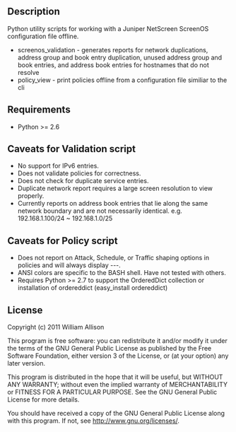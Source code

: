 ## Description

Python utility scripts for working with a Juniper NetScreen ScreenOS configuration file offline.

* screenos_validation - generates reports for network duplications, address group and book entry duplication, unused address group and book entries, and address book entries for hostnames that do not resolve
* policy_view - print policies offline from a configuration file similiar to the cli

## Requirements

* Python >= 2.6

## Caveats for Validation script

* No support for IPv6 entries.
* Does not validate policies for correctness.
* Does not check for duplicate service entries.
* Duplicate network report requires a large screen resolution to view properly.
* Currently reports on address book entries that lie along the same network boundary and are not necessarily identical. e.g. 192.168.1.100/24 ~ 192.168.1.0/25

## Caveats for Policy script

* Does not report on Attack, Schedule, or Traffic shaping options in policies and will always display ---.
* ANSI colors are specific to the BASH shell. Have not tested with others.
* Requires Python >= 2.7 to support the OrderedDict collection or installation of ordereddict (easy_install ordereddict)

## License

Copyright (c) 2011 William Allison

This program is free software: you can redistribute it and/or modify
it under the terms of the GNU General Public License as published by
the Free Software Foundation, either version 3 of the License, or
(at your option) any later version.

This program is distributed in the hope that it will be useful,
but WITHOUT ANY WARRANTY; without even the implied warranty of
MERCHANTABILITY or FITNESS FOR A PARTICULAR PURPOSE.  See the
GNU General Public License for more details.

You should have received a copy of the GNU General Public License
along with this program.  If not, see <http://www.gnu.org/licenses/>.
